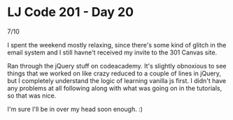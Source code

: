 # LJ Code 201 - Day 20
7/10

I spent the weekend mostly relaxing, since there's some kind of glitch in the email system and I still havne't received my invite to the 301 Canvas site.

Ran through the jQuery stuff on codeacademy. It's slightly obnoxious to see things that we worked on like crazy reduced to a couple of lines in jQuery, but I completely understand the logic of learning vanilla js first. I didn't have any problems at all following along with what was going on in the tutorials, so that was nice. 

I'm sure I'll be in over my head soon enough. :)